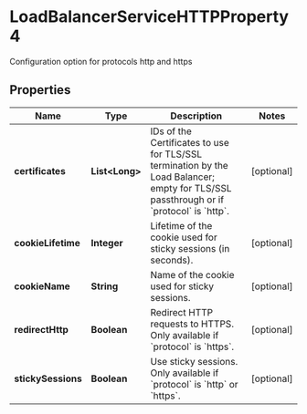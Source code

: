 

# LoadBalancerServiceHTTPProperty4

Configuration option for protocols http and https

## Properties

| Name | Type | Description | Notes |
|------------ | ------------- | ------------- | -------------|
|**certificates** | **List&lt;Long&gt;** | IDs of the Certificates to use for TLS/SSL termination by the Load Balancer; empty for TLS/SSL passthrough or if &#x60;protocol&#x60; is &#x60;http&#x60;. |  [optional] |
|**cookieLifetime** | **Integer** | Lifetime of the cookie used for sticky sessions (in seconds). |  [optional] |
|**cookieName** | **String** | Name of the cookie used for sticky sessions. |  [optional] |
|**redirectHttp** | **Boolean** | Redirect HTTP requests to HTTPS. Only available if &#x60;protocol&#x60; is &#x60;https&#x60;. |  [optional] |
|**stickySessions** | **Boolean** | Use sticky sessions. Only available if &#x60;protocol&#x60; is &#x60;http&#x60; or &#x60;https&#x60;. |  [optional] |



